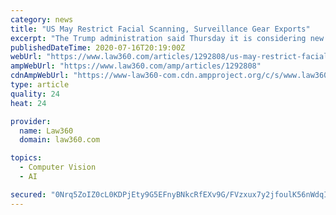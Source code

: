 ```yaml
---
category: news
title: "US May Restrict Facial Scanning, Surveillance Gear Exports"
excerpt: "The Trump administration said Thursday it is considering new export restrictions on facial recognition software and other biometric surveillance equipment, citing China's use of such items in its detention and monitoring of Muslim minority groups."
publishedDateTime: 2020-07-16T20:19:00Z
webUrl: "https://www.law360.com/articles/1292808/us-may-restrict-facial-scanning-surveillance-gear-exports"
ampWebUrl: "https://www.law360.com/amp/articles/1292808"
cdnAmpWebUrl: "https://www-law360-com.cdn.ampproject.org/c/s/www.law360.com/amp/articles/1292808"
type: article
quality: 24
heat: 24

provider:
  name: Law360
  domain: law360.com

topics:
  - Computer Vision
  - AI

secured: "0Nrq5ZoIZ0cL0KDPjEty9G5EFnyBNkcRfEXv9G/FVzxux7y2jfoulK56nWdqIOLM1YaF3Cq6s6Lu+nf8CPvUS2MbD4W46v9yvPl+Kzql9zAOLnjPW/jDIFxulHGZn+n0joc7YyphHQzb3EUEqQKqoY7bpHe1hFRwINe2kYRNhpih1Uzl7C3jyebBHn4AyNgLGjcCdpciOBPehBGvXgAmJf0jWihZWF5VL6xh/qY1+7t1si5dhPjH6lY3QBftl8SPuD/+5OOIxgcaD24KlypskRFRH9ln+h3jcG3lI5wTXel2VYznJy5Da2/0vUdzdWVd8Y2bBRjgv/IeDTaE2pVj7g==;MhEcyPQ4kEr4+38uSipNNA=="
---
```


